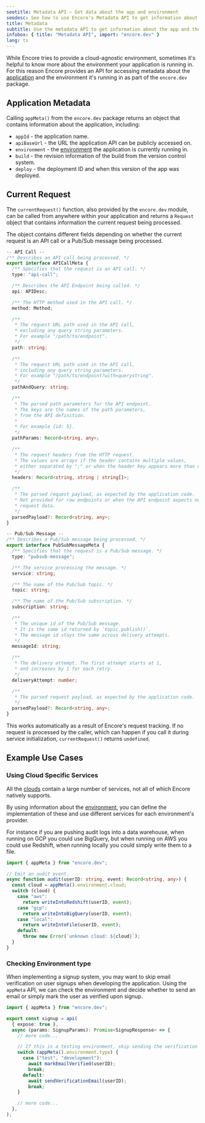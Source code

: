 ```yaml
---
seotitle: Metadata API – Get data about the app and environment
seodesc: See how to use Encore's Metadata API to get information about the app and the environment it's running in.
title: Metadata
subtitle: Use the metadata API to get information about the app and the environment it's running in
infobox: { title: "Metadata API", import: "encore.dev" }
lang: ts
---
```


While Encore tries to provide a cloud-agnostic environment, sometimes it's helpful to know more about the environment
your application is running in. For this reason Encore provides an API for accessing metadata about the
[application](#application-metadata) and the environment it's running in as
part of the `encore.dev` package.

## Application Metadata

Calling `appMeta()` from the `encore.dev` package returns an object that
contains information about the application, including:

- `appId` - the application name.
- `apiBaseUrl` - the URL the application API can be publicly accessed on.
- `environment` - the [environment](/docs/platform/deploy/environments) the application is currently running in.
- `build` - the revision information of the build from the version control system.
- `deploy` - the deployment ID and when this version of the app was deployed.

## Current Request

The `currentRequest()` function, also provided by the `encore.dev` module, can be called from anywhere within your application and returns a
`Request` object that contains information the current request being processed.

The object contains different fields depending on whether the
current request is an API call or a Pub/Sub message being processed.

```typescript
-- API Call --
/** Describes an API call being processed. */
export interface APICallMeta {
  /** Specifies that the request is an API call. */
  type: "api-call";

  /** Describes the API Endpoint being called. */
  api: APIDesc;

  /** The HTTP method used in the API call. */
  method: Method;

  /**
   * The request URL path used in the API call,
   * excluding any query string parameters.
   * For example "/path/to/endpoint".
   */
  path: string;

  /**
   * The request URL path used in the API call,
   * including any query string parameters.
   * For example "/path/to/endpoint?with=querystring".
   */
  pathAndQuery: string;

  /**
   * The parsed path parameters for the API endpoint.
   * The keys are the names of the path parameters,
   * from the API definition.
   *
   * For example {id: 5}.
   */
  pathParams: Record<string, any>;

  /**
   * The request headers from the HTTP request.
   * The values are arrays if the header contains multiple values,
   * either separated by ";" or when the header key appears more than once.
   */
  headers: Record<string, string | string[]>;

  /**
   * The parsed request payload, as expected by the application code.
   * Not provided for raw endpoints or when the API endpoint expects no
   * request data.
   */
  parsedPayload?: Record<string, any>;
}

-- Pub/Sub Message --
/** Describes a Pub/Sub message being processed. */
export interface PubSubMessageMeta {
  /** Specifies that the request is a Pub/Sub message. */
  type: "pubsub-message";

  /** The service processing the message. */
  service: string;

  /** The name of the Pub/Sub topic. */
  topic: string;

  /** The name of the Pub/Sub subscription. */
  subscription: string;

  /**
   * The unique id of the Pub/Sub message.
   * It is the same id returned by `topic.publish()`.
   * The message id stays the same across delivery attempts.
   */
  messageId: string;

  /**
   * The delivery attempt. The first attempt starts at 1,
   * and increases by 1 for each retry.
   */
  deliveryAttempt: number;

  /**
   * The parsed request payload, as expected by the application code.
   */
  parsedPayload?: Record<string, any>;
}
```

This works automatically as a result of Encore's request tracking.
If no request is processed by the caller, which can happen if you call it during service
initialization, `currentRequest()` returns `undefined`.


## Example Use Cases

### Using Cloud Specific Services

All the [clouds](/docs/platform/infrastructure/own-cloud) contain a large number of services, not all of which Encore natively supports.

By using information about the [environment](/docs/platform/deploy/environments), you can define the implementation of these and use different services for each environment's provider.

For instance if you are pushing audit logs into a data warehouse, when running on GCP you could use BigQuery, but when running on AWS you could use Redshift, when running locally you could simply write them to a file.

```ts
import { appMeta } from "encore.dev";

// Emit an audit event.
async function audit(userID: string, event: Record<string, any>) {
  const cloud = appMeta().environment.cloud;
  switch (cloud) {
    case "aws":
      return writeIntoRedshift(userID, event);
    case "gcp":
      return writeIntoBigQuery(userID, event);
    case "local":
      return writeIntoFile(userID, event);
    default:
      throw new Error(`unknown cloud: ${cloud}`);
  }
}
```

### Checking Environment type

When implementing a signup system, you may want to skip email verification on user signups when developing the application.
Using the `appMeta` API, we can check the environment and decide whether to send an email or simply mark the user as
verified upon signup.

```ts
import { appMeta } from "encore.dev";

export const signup = api(
  { expose: true },
  async (params: SignupParams): Promise<SignupResponse> => {
    // more code...

    // If this is a testing environment, skip sending the verification email.
    switch (appMeta().environment.type) {
      case ("test", "development"):
        await markEmailVerified(userID);
        break;
      default:
        await sendVerificationEmail(userID);
        break;
    }

    // more code...
  },
);
```
